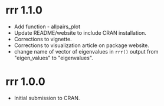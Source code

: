 # rrr 1.1.0

* Add function - allpairs_plot
* Update README/website to include CRAN installation.
* Corrections to vignette.
* Corrections to visualization article on package website.
* change name of vector of eigenvalues in `rrr()` output from "eigen_values" to "eigenvalues".

# rrr 1.0.0

* Initial submission to CRAN.
